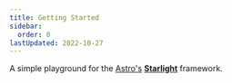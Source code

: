 ```yaml
---
title: Getting Started
sidebar:
  order: 0
lastUpdated: 2022-10-27
---
```


A simple playground for the [Astro's](https://astro.build/) [**Starlight**](https://github.com/withastro/starlight) framework.
